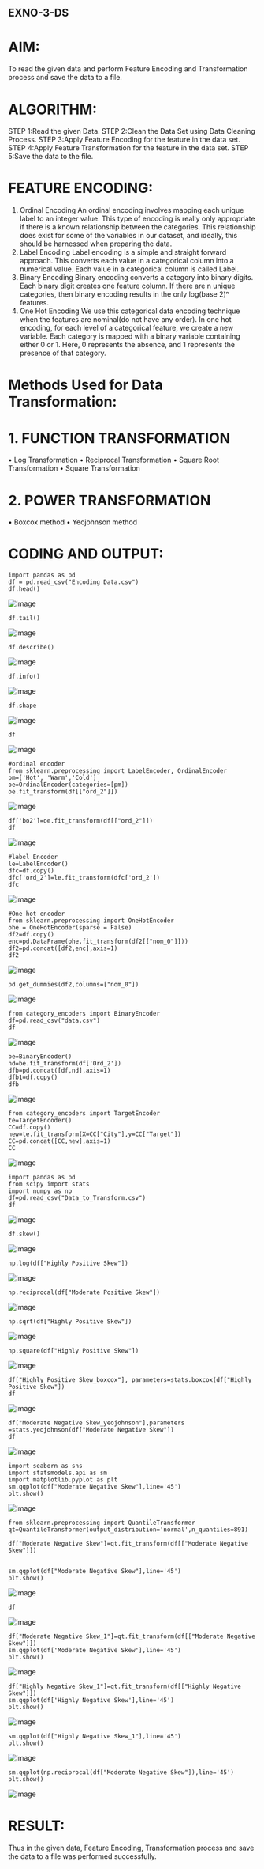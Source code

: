 ## EXNO-3-DS

# AIM:
To read the given data and perform Feature Encoding and Transformation process and save the data to a file.

# ALGORITHM:
STEP 1:Read the given Data.
STEP 2:Clean the Data Set using Data Cleaning Process.
STEP 3:Apply Feature Encoding for the feature in the data set.
STEP 4:Apply Feature Transformation for the feature in the data set.
STEP 5:Save the data to the file.

# FEATURE ENCODING:
1. Ordinal Encoding
An ordinal encoding involves mapping each unique label to an integer value. This type of encoding is really only appropriate if there is a known relationship between the categories. This relationship does exist for some of the variables in our dataset, and ideally, this should be harnessed when preparing the data.
2. Label Encoding
Label encoding is a simple and straight forward approach. This converts each value in a categorical column into a numerical value. Each value in a categorical column is called Label.
3. Binary Encoding
Binary encoding converts a category into binary digits. Each binary digit creates one feature column. If there are n unique categories, then binary encoding results in the only log(base 2)ⁿ features.
4. One Hot Encoding
We use this categorical data encoding technique when the features are nominal(do not have any order). In one hot encoding, for each level of a categorical feature, we create a new variable. Each category is mapped with a binary variable containing either 0 or 1. Here, 0 represents the absence, and 1 represents the presence of that category.

# Methods Used for Data Transformation:
  # 1. FUNCTION TRANSFORMATION
• Log Transformation
• Reciprocal Transformation
• Square Root Transformation
• Square Transformation
  # 2. POWER TRANSFORMATION
• Boxcox method
• Yeojohnson method

# CODING AND OUTPUT:
  ```
import pandas as pd
df = pd.read_csv("Encoding Data.csv")
df.head()
```
![image](https://github.com/user-attachments/assets/7531f5bf-71cc-49c9-a8f6-5ff8ce3fe7c9)
```
df.tail()
```
![image](https://github.com/user-attachments/assets/9903fdd3-25d0-4978-9ffe-be61b684b960)
```
df.describe()
```
![image](https://github.com/user-attachments/assets/78205313-62cb-498b-87f2-e2e516102845)
```
df.info()
```
![image](https://github.com/user-attachments/assets/afc508b6-486c-417e-969e-74cdbc032002)
```
df.shape
```
![image](https://github.com/user-attachments/assets/88683656-a9cb-4917-b9e8-bc908f880dae)
```
df
```
![image](https://github.com/user-attachments/assets/80e704a0-64f5-43bb-bc51-dbad5050cf45)
```
#ordinal encoder
from sklearn.preprocessing import LabelEncoder, OrdinalEncoder
pm=['Hot', 'Warm','Cold']
oe=OrdinalEncoder(categories=[pm])
oe.fit_transform(df[["ord_2"]])
```
![image](https://github.com/user-attachments/assets/5c103aea-61f5-4b04-bc63-1a4de25f0c41)
```
df['bo2']=oe.fit_transform(df[["ord_2"]])
df
```
![image](https://github.com/user-attachments/assets/561d5492-56c5-4e2c-981e-488c8b74c411)
```
#label Encoder
le=LabelEncoder()
dfc=df.copy()
dfc['ord_2']=le.fit_transform(dfc['ord_2'])
dfc
```
![image](https://github.com/user-attachments/assets/a720eab8-1b86-4904-8bca-4d380975161a)
```
#One hot encoder
from sklearn.preprocessing import OneHotEncoder
ohe = OneHotEncoder(sparse = False)
df2=df.copy()
enc=pd.DataFrame(ohe.fit_transform(df2[["nom_0"]]))
df2=pd.concat([df2,enc],axis=1)
df2
```
![image](https://github.com/user-attachments/assets/ac98867c-8883-4a48-bdb4-4468557a58c7)
```
pd.get_dummies(df2,columns=["nom_0"])
```
![image](https://github.com/user-attachments/assets/01b853b5-b29a-4c08-8ef4-56326a9fbaa3)
```
from category_encoders import BinaryEncoder
df=pd.read_csv("data.csv")
df
```
![image](https://github.com/user-attachments/assets/00b518e6-2cd2-4106-bde2-9576ddd35ec9)
```
be=BinaryEncoder()
nd=be.fit_transform(df['Ord_2'])
dfb=pd.concat([df,nd],axis=1)
dfb1=df.copy()
dfb
```
![image](https://github.com/user-attachments/assets/2ee8c5cb-7e10-498e-846d-89e2f884150a)
```
from category_encoders import TargetEncoder
te=TargetEncoder()
CC=df.copy()
new=te.fit_transform(X=CC["City"],y=CC["Target"])
CC=pd.concat([CC,new],axis=1)
CC
```
![image](https://github.com/user-attachments/assets/1f780e63-299f-4c93-aad6-f7909314fb01)
```
import pandas as pd
from scipy import stats
import numpy as np
df=pd.read_csv("Data_to_Transform.csv")
df
```
![image](https://github.com/user-attachments/assets/3940dad4-6f8c-41bc-bcbb-990c73a984c3)
```
df.skew()
```
![image](https://github.com/user-attachments/assets/110790c5-5588-4fce-8e3c-821654097612)
```
np.log(df["Highly Positive Skew"])
```
![image](https://github.com/user-attachments/assets/c3284a53-1cde-4297-9864-8557e5421c29)
```
np.reciprocal(df["Moderate Positive Skew"])
```
![image](https://github.com/user-attachments/assets/cf03f1a7-713c-407c-ad85-95d95c44988d)
```
np.sqrt(df["Highly Positive Skew"])
```
![image](https://github.com/user-attachments/assets/0c95cce9-b686-4e4b-8797-2ec0b48bd8a3)
```
np.square(df["Highly Positive Skew"])
```
![image](https://github.com/user-attachments/assets/211e76fe-ad93-4b94-9396-c99a0c542262)
```
df["Highly Positive Skew_boxcox"], parameters=stats.boxcox(df["Highly Positive Skew"])
df
```
![image](https://github.com/user-attachments/assets/4ddc3b3c-e0a2-4ee7-bdb5-75e967fac832)
```
df["Moderate Negative Skew_yeojohnson"],parameters =stats.yeojohnson(df["Moderate Negative Skew"])
df
```
![image](https://github.com/user-attachments/assets/87786dc5-4777-41de-b746-85273892cb78)
```
import seaborn as sns
import statsmodels.api as sm
import matplotlib.pyplot as plt
sm.qqplot(df["Moderate Negative Skew"],line='45')
plt.show()
```
![image](https://github.com/user-attachments/assets/c3916c62-8d7d-4196-91b5-c65790dbc032)
```
from sklearn.preprocessing import QuantileTransformer
qt=QuantileTransformer(output_distribution='normal',n_quantiles=891)

df["Moderate Negative Skew"]=qt.fit_transform(df[["Moderate Negative Skew"]])


sm.qqplot(df["Moderate Negative Skew"],line='45')
plt.show()
```
![image](https://github.com/user-attachments/assets/4b0296ba-87a6-45b1-b5b8-0600bad35d03)
```
df
```
![image](https://github.com/user-attachments/assets/9f256fb0-5f73-46e3-af71-6b7a472e6dc5)
```
df["Moderate Negative Skew_1"]=qt.fit_transform(df[["Moderate Negative Skew"]])
sm.qqplot(df['Moderate Negative Skew'],line='45')
plt.show()
```
![image](https://github.com/user-attachments/assets/974d1346-17af-4625-bf57-25aef8881d0c)
```
df["Highly Negative Skew_1"]=qt.fit_transform(df[["Highly Negative Skew"]])
sm.qqplot(df['Highly Negative Skew'],line='45')
plt.show()
```
![image](https://github.com/user-attachments/assets/f42f7974-87d3-4a3b-a76a-bc678678e4e0)
```
sm.qqplot(df["Highly Negative Skew_1"],line='45')
plt.show()
```
![image](https://github.com/user-attachments/assets/39c1df12-cb19-4685-bb53-1b53e8db2ed2)
```
sm.qqplot(np.reciprocal(df["Moderate Negative Skew"]),line='45')
plt.show()
```
![image](https://github.com/user-attachments/assets/83162936-a989-4ecb-b957-ceffc10d10db)
# RESULT:
  Thus in the given data, Feature Encoding, Transformation process and save the data to a file was performed successfully.

       
